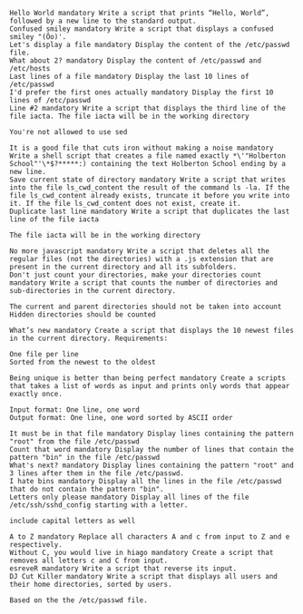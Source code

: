 

    Hello World mandatory Write a script that prints “Hello, World”, followed by a new line to the standard output.
    Confused smiley mandatory Write a script that displays a confused smiley "(Ôo)'.
    Let's display a file mandatory Display the content of the /etc/passwd file.
    What about 2? mandatory Display the content of /etc/passwd and /etc/hosts
    Last lines of a file mandatory Display the last 10 lines of /etc/passwd
    I'd prefer the first ones actually mandatory Display the first 10 lines of /etc/passwd
    Line #2 mandatory Write a script that displays the third line of the file iacta. The file iacta will be in the working directory

    You're not allowed to use sed

    It is a good file that cuts iron without making a noise mandatory Write a shell script that creates a file named exactly *\'"Holberton School"'\*$?*****:) containing the text Holberton School ending by a new line.
    Save current state of directory mandatory Write a script that writes into the file ls_cwd_content the result of the command ls -la. If the file ls_cwd_content already exists, truncate it before you write into it. If the file ls_cwd_content does not exist, create it.
    Duplicate last line mandatory Write a script that duplicates the last line of the file iacta

    The file iacta will be in the working directory

    No more javascript mandatory Write a script that deletes all the regular files (not the directories) with a .js extension that are present in the current directory and all its subfolders.
    Don't just count your directories, make your directories count mandatory Write a script that counts the number of directories and sub-directories in the current directory.

    The current and parent directories should not be taken into account
    Hidden directories should be counted

    What’s new mandatory Create a script that displays the 10 newest files in the current directory. Requirements:

    One file per line
    Sorted from the newest to the oldest

    Being unique is better than being perfect mandatory Create a scripts that takes a list of words as input and prints only words that appear exactly once.

    Input format: One line, one word
    Output format: One line, one word sorted by ASCII order

    It must be in that file mandatory Display lines containing the pattern "root" from the file /etc/passwd
    Count that word mandatory Display the number of lines that contain the pattern "bin" in the file /etc/passwd
    What's next? mandatory Display lines containing the pattern "root" and 3 lines after them in the file /etc/passwd.
    I hate bins mandatory Display all the lines in the file /etc/passwd that do not contain the pattern "bin".
    Letters only please mandatory Display all lines of the file /etc/ssh/sshd_config starting with a letter.

    include capital letters as well

    A to Z mandatory Replace all characters A and c from input to Z and e respectively.
    Without C, you would live in hiago mandatory Create a script that removes all letters c and C from input.
    esreveR mandatory Write a script that reverse its input.
    DJ Cut Killer mandatory Write a script that displays all users and their home directories, sorted by users.

    Based on the the /etc/passwd file.


